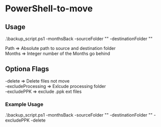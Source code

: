 # PowerShell-to-move

## Usage 
.\backup_script.ps1 -monthsBack <Months> -sourceFolder "<Path>" -destinationFolder "<Path>" 

Path => Absolute path to source and destination folder  
Months => Integer number of the Months go behind

## Optiona Flags
-delete => Delete files not move  
-excludeProcessing => Exlcude processing folder  
-excludePPK => exclude .ppk ext files  

### Example Usage
.\backup_script.ps1 -monthsBack <Months> -sourceFolder "<Path>" -destinationFolder "<Path>"  -excludePPK -delete

